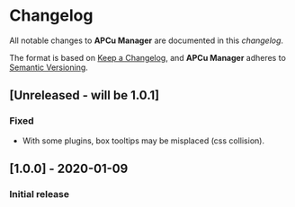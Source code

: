 # Changelog
All notable changes to **APCu Manager** are documented in this *changelog*.

The format is based on [Keep a Changelog](https://keepachangelog.com/en/1.0.0/), and **APCu Manager** adheres to [Semantic Versioning](https://semver.org/spec/v2.0.0.html).

## [Unreleased - will be 1.0.1]
### Fixed
- With some plugins, box tooltips may be misplaced (css collision).

## [1.0.0] - 2020-01-09
### Initial release